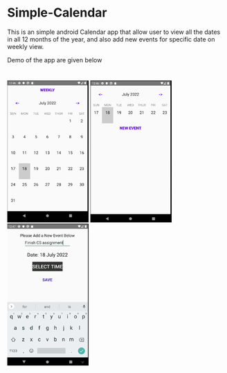 # Simple-Calendar

This is an simple android Calendar app that allow user to view all the dates in all 12 months of the year, and also add new events for specific date on weekly view.

Demo of the app are given below

#
<img src="/images/cal1.PNG" width="188" height="328">
<img src="/images/cal2.PNG" width="188" height="328" >
<img src="/images/cal3.PNG" width="188" height="328" >
